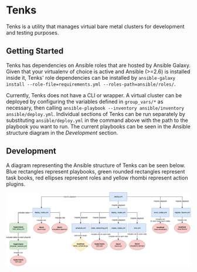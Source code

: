 Tenks
=====

Tenks is a utility that manages virtual bare metal clusters for development and
testing purposes.

Getting Started
---------------

Tenks has dependencies on Ansible roles that are hosted by Ansible Galaxy.
Given that your virtualenv of choice is active and Ansible (>=2.6) is
installed inside it, Tenks' role dependencies can be installed by
`ansible-galaxy install --role-file=requirements.yml
--roles-path=ansible/roles/`.

Currently, Tenks does not have a CLI or wrapper. A virtual cluster can be
deployed by configuring the variables defined in `group_vars/*` as necessary,
then calling
`ansible-playbook --inventory ansible/inventory ansible/deploy.yml`. Individual
sections of Tenks can be run separately by substituting `ansible/deploy.yml` in
the command above with the path to the playbook you want to run. The current
playbooks can be seen in the Ansible structure diagram in the *Development*
section.

Development
-----------

A diagram representing the Ansible structure of Tenks can be seen below. Blue
rectangles represent playbooks, green rounded rectangles represent task books,
red ellipses represent roles and yellow rhombi represent action plugins.

<!---
This diagram will need to be updated when the Ansible structure changes. The
original draw.io diagram can be found below. The link below contains the
diagram's XML which can be imported into draw.io and edited, then a new PNG
artifact can be produced.

https://drive.google.com/file/d/1MlmaTvJ2BPkhrOCLin4GPH265JDJqD1E/view?usp=sharing
-->

![Tenks Ansible structure](assets/tenks_ansible_structure.png)
